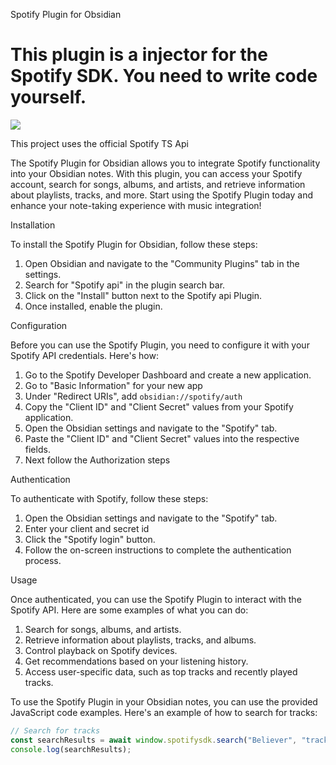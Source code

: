 Spotify Plugin for Obsidian

# This plugin is a injector for the Spotify SDK. You need to write code yourself.

<a href="https://www.buymeacoffee.com/mickeydarrenlau"><img src="https://img.buymeacoffee.com/button-api/?text=Buy me a coffee&emoji=&slug=mickeydarrenlau&button_colour=FFDD00&font_colour=000000&font_family=Cookie&outline_colour=000000&coffee_colour=ffffff" /></a>

This project uses the official Spotify TS  Api

The Spotify Plugin for Obsidian allows you to integrate Spotify functionality into your Obsidian notes. With this plugin, you can access your Spotify account, search for songs, albums, and artists, and retrieve information about playlists, tracks, and more. Start using the Spotify Plugin today and enhance your note-taking experience with music integration!

Installation

To install the Spotify Plugin for Obsidian, follow these steps:

1. Open Obsidian and navigate to the "Community Plugins" tab in the settings.
2. Search for "Spotify api" in the plugin search bar.
3. Click on the "Install" button next to the Spotify api Plugin.
4. Once installed, enable the plugin.

Configuration

Before you can use the Spotify Plugin, you need to configure it with your Spotify API credentials. Here's how:

1. Go to the Spotify Developer Dashboard and create a new application.
2. Go to "Basic Information" for your new app
3. Under "Redirect URIs", add `obsidian://spotify/auth`
4. Copy the "Client ID" and "Client Secret" values from your Spotify application.
5. Open the Obsidian settings and navigate to the "Spotify" tab.
6. Paste the "Client ID" and "Client Secret" values into the respective fields.
7. Next follow the Authorization steps

Authentication



To authenticate with Spotify, follow these steps:

1. Open the Obsidian settings and navigate to the "Spotify" tab.
2. Enter your client and secret id
3. Click the "Spotify login" button.
4. Follow the on-screen instructions to complete the authentication process.

Usage

Once authenticated, you can use the Spotify Plugin to interact with the Spotify API. Here are some examples of what you can do:

1. Search for songs, albums, and artists.
2. Retrieve information about playlists, tracks, and albums.
3. Control playback on Spotify devices.
4. Get recommendations based on your listening history.
5. Access user-specific data, such as top tracks and recently played tracks.

To use the Spotify Plugin in your Obsidian notes, you can use the provided JavaScript code examples. Here's an example of how to search for tracks:


```js
// Search for tracks
const searchResults = await window.spotifysdk.search("Believer", "track");
console.log(searchResults);
```
